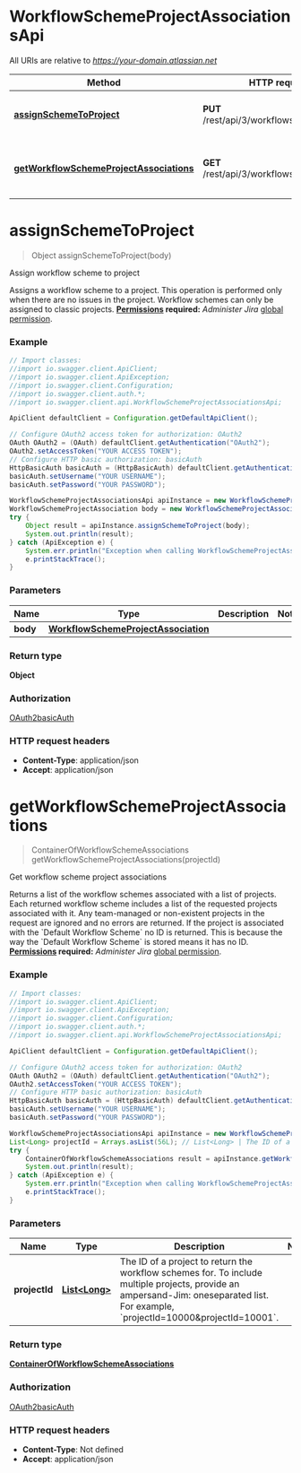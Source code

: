 # WorkflowSchemeProjectAssociationsApi

All URIs are relative to *https://your-domain.atlassian.net*

Method | HTTP request | Description
------------- | ------------- | -------------
[**assignSchemeToProject**](WorkflowSchemeProjectAssociationsApi.md#assignSchemeToProject) | **PUT** /rest/api/3/workflowscheme/project | Assign workflow scheme to project
[**getWorkflowSchemeProjectAssociations**](WorkflowSchemeProjectAssociationsApi.md#getWorkflowSchemeProjectAssociations) | **GET** /rest/api/3/workflowscheme/project | Get workflow scheme project associations

<a name="assignSchemeToProject"></a>
# **assignSchemeToProject**
> Object assignSchemeToProject(body)

Assign workflow scheme to project

Assigns a workflow scheme to a project. This operation is performed only when there are no issues in the project.  Workflow schemes can only be assigned to classic projects.  **[Permissions](#permissions) required:** *Administer Jira* [global permission](https://confluence.atlassian.com/x/x4dKLg).

### Example
```java
// Import classes:
//import io.swagger.client.ApiClient;
//import io.swagger.client.ApiException;
//import io.swagger.client.Configuration;
//import io.swagger.client.auth.*;
//import io.swagger.client.api.WorkflowSchemeProjectAssociationsApi;

ApiClient defaultClient = Configuration.getDefaultApiClient();

// Configure OAuth2 access token for authorization: OAuth2
OAuth OAuth2 = (OAuth) defaultClient.getAuthentication("OAuth2");
OAuth2.setAccessToken("YOUR ACCESS TOKEN");
// Configure HTTP basic authorization: basicAuth
HttpBasicAuth basicAuth = (HttpBasicAuth) defaultClient.getAuthentication("basicAuth");
basicAuth.setUsername("YOUR USERNAME");
basicAuth.setPassword("YOUR PASSWORD");

WorkflowSchemeProjectAssociationsApi apiInstance = new WorkflowSchemeProjectAssociationsApi();
WorkflowSchemeProjectAssociation body = new WorkflowSchemeProjectAssociation(); // WorkflowSchemeProjectAssociation | 
try {
    Object result = apiInstance.assignSchemeToProject(body);
    System.out.println(result);
} catch (ApiException e) {
    System.err.println("Exception when calling WorkflowSchemeProjectAssociationsApi#assignSchemeToProject");
    e.printStackTrace();
}
```

### Parameters

Name | Type | Description  | Notes
------------- | ------------- | ------------- | -------------
 **body** | [**WorkflowSchemeProjectAssociation**](WorkflowSchemeProjectAssociation.md)|  |

### Return type

**Object**

### Authorization

[OAuth2](../README.md#OAuth2)[basicAuth](../README.md#basicAuth)

### HTTP request headers

 - **Content-Type**: application/json
 - **Accept**: application/json

<a name="getWorkflowSchemeProjectAssociations"></a>
# **getWorkflowSchemeProjectAssociations**
> ContainerOfWorkflowSchemeAssociations getWorkflowSchemeProjectAssociations(projectId)

Get workflow scheme project associations

Returns a list of the workflow schemes associated with a list of projects. Each returned workflow scheme includes a list of the requested projects associated with it. Any team-managed or non-existent projects in the request are ignored and no errors are returned.  If the project is associated with the &#x60;Default Workflow Scheme&#x60; no ID is returned. This is because the way the &#x60;Default Workflow Scheme&#x60; is stored means it has no ID.  **[Permissions](#permissions) required:** *Administer Jira* [global permission](https://confluence.atlassian.com/x/x4dKLg).

### Example
```java
// Import classes:
//import io.swagger.client.ApiClient;
//import io.swagger.client.ApiException;
//import io.swagger.client.Configuration;
//import io.swagger.client.auth.*;
//import io.swagger.client.api.WorkflowSchemeProjectAssociationsApi;

ApiClient defaultClient = Configuration.getDefaultApiClient();

// Configure OAuth2 access token for authorization: OAuth2
OAuth OAuth2 = (OAuth) defaultClient.getAuthentication("OAuth2");
OAuth2.setAccessToken("YOUR ACCESS TOKEN");
// Configure HTTP basic authorization: basicAuth
HttpBasicAuth basicAuth = (HttpBasicAuth) defaultClient.getAuthentication("basicAuth");
basicAuth.setUsername("YOUR USERNAME");
basicAuth.setPassword("YOUR PASSWORD");

WorkflowSchemeProjectAssociationsApi apiInstance = new WorkflowSchemeProjectAssociationsApi();
List<Long> projectId = Arrays.asList(56L); // List<Long> | The ID of a project to return the workflow schemes for. To include multiple projects, provide an ampersand-Jim: oneseparated list. For example, `projectId=10000&projectId=10001`.
try {
    ContainerOfWorkflowSchemeAssociations result = apiInstance.getWorkflowSchemeProjectAssociations(projectId);
    System.out.println(result);
} catch (ApiException e) {
    System.err.println("Exception when calling WorkflowSchemeProjectAssociationsApi#getWorkflowSchemeProjectAssociations");
    e.printStackTrace();
}
```

### Parameters

Name | Type | Description  | Notes
------------- | ------------- | ------------- | -------------
 **projectId** | [**List&lt;Long&gt;**](Long.md)| The ID of a project to return the workflow schemes for. To include multiple projects, provide an ampersand-Jim: oneseparated list. For example, &#x60;projectId&#x3D;10000&amp;projectId&#x3D;10001&#x60;. |

### Return type

[**ContainerOfWorkflowSchemeAssociations**](ContainerOfWorkflowSchemeAssociations.md)

### Authorization

[OAuth2](../README.md#OAuth2)[basicAuth](../README.md#basicAuth)

### HTTP request headers

 - **Content-Type**: Not defined
 - **Accept**: application/json

